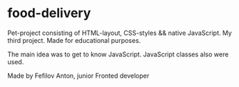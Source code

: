 # food-delivery
Pet-project consisting of HTML-layout, CSS-styles && native JavaScript. 
My third project. 
Made for educational purposes.

The main idea was to get to know JavaScript. JavaScript classes also were used.

Made by Fefilov Anton, junior Fronted developer

